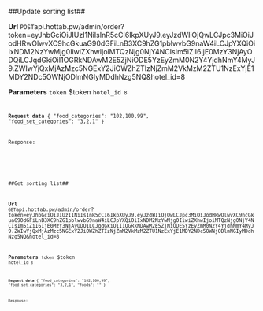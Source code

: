 ##Update sorting list##


**Url**
<code>POST</code>api.hottab.pw/admin/order?token=eyJhbGciOiJIUzI1NiIsInR5cCI6IkpXUyJ9.eyJzdWIiOjQwLCJpc3MiOiJodHRwOlwvXC9hcGkuaG90dGFiLnB3XC9hZG1pblwvbG9naW4iLCJpYXQiOiIxNDM2NzYwMjg0IiwiZXhwIjoiMTQzNjg0NjY4NCIsIm5iZiI6IjE0MzY3NjAyODQiLCJqdGkiOiI1OGRkNDAwM2E5ZjNiODE5YzEyZmM0N2Y4YjdhNmY4MyJ9.ZWIwYjQxMjAzMzc5NGExY2JiOWZhZTIzNjZmM2VkMzM2ZTU1NzExYjE1MDY2NDc5OWNjODlmNGIyMDdhNzg5NQ&hotel_id=8


**Parameters**
<code>token</code> $token
<code>hotel_id<code> 8


**Request data**
{
    "food_categories": "102,100,99",
    "food_set_categories": "3,2,1"
}


Response:

```


```

##Get sorting list##


**Url**
<code>GET</code>api.hottab.pw/admin/order?token=eyJhbGciOiJIUzI1NiIsInR5cCI6IkpXUyJ9.eyJzdWIiOjQwLCJpc3MiOiJodHRwOlwvXC9hcGkuaG90dGFiLnB3XC9hZG1pblwvbG9naW4iLCJpYXQiOiIxNDM2NzYwMjg0IiwiZXhwIjoiMTQzNjg0NjY4NCIsIm5iZiI6IjE0MzY3NjAyODQiLCJqdGkiOiI1OGRkNDAwM2E5ZjNiODE5YzEyZmM0N2Y4YjdhNmY4MyJ9.ZWIwYjQxMjAzMzc5NGExY2JiOWZhZTIzNjZmM2VkMzM2ZTU1NzExYjE1MDY2NDc5OWNjODlmNGIyMDdhNzg5NQ&hotel_id=8


**Parameters**
<code>token</code> $token
<code>hotel_id<code> 8


**Request data**
{
    "food_categories": "102,100,99",
    "food_set_categories": "3,2,1",
    "foods": ""
}


Response:

```


```

